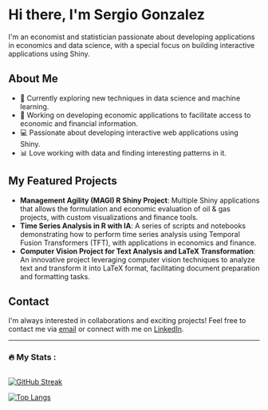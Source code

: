 # Hi there, I'm Sergio Gonzalez 

I'm an economist and statistician passionate about developing applications in economics and data science, with a special focus on building interactive applications using Shiny.

## About Me

- 🌱 Currently exploring new techniques in data science and machine learning.
- 💼 Working on developing economic applications to facilitate access to economic and financial information.
- 💻 Passionate about developing interactive web applications using Shiny.
- 📊 Love working with data and finding interesting patterns in it.

## My Featured Projects

- **Management Agility (MAGI) R Shiny Project**: Multiple Shiny applications that allows the formulation and economic evaluation of oil & gas projects, with custom visualizations and finance tools.
- **Time Series Analysis in R with IA**: A series of scripts and notebooks demonstrating how to perform time series analysis using Temporal Fusion Transformers (TFT), with applications in economics and finance.
- **Computer Vision Project for Text Analysis and LaTeX Transformation**: An innovative project leveraging computer vision techniques to analyze text and transform it into LaTeX format, facilitating document preparation and formatting tasks.


  
## Contact

I'm always interested in collaborations and exciting projects! Feel free to contact me via [email](mailto:sgonzalezve@unal.edu.co) or connect with me on [LinkedIn](https://www.linkedin.com/in/sergio-andres-gonzalez-velandia-0118521b0/).

---

### :fire: My Stats :
<img src="https://komarev.com/ghpvc/?username=sgonzalezve&style=flat-square&color=blue" alt=""/>

[![GitHub Streak](https://github-readme-streak-stats.herokuapp.com?user=sgonzalezve&theme=dark&hide_border=true)](https://git.io/streak-stats)


[![Top Langs](https://github-readme-stats.vercel.app/api/top-langs/?username=sgonzalezve&layout=compact&theme=vision-friendly-dark)](https://github.com/anuraghazra/github-readme-stats)
